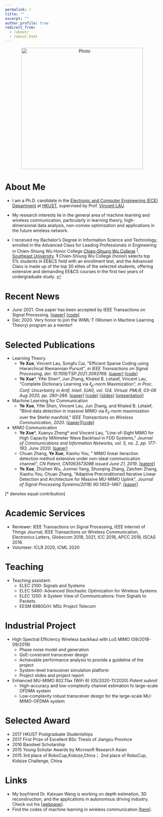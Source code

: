 ```yaml
---
permalink: /
title: ""
excerpt: ""
author_profile: true
redirect_from: 
  - /about/
  - /about.html
---
```


<p align="center">
  <img src="https://github.com/yokoxue/yokoxue.github.io/blob/master/images/myphoto.jpg?raw=true" alt="Photo" style="width: 400px;"/> 
</p>

# About Me
* I am a Ph.D. candidate in the [Electronic and Computer Engineering (ECE) Department](https://www.ece.ust.hk/) at [HKUST](https://www.ust.hk/), supervised by Prof. [Vincent LAU](https://eeknlau.home.ece.ust.hk/HKUST-Office-HomePage/HKUST_Home.html). 

* My research interests lie in the general area of machine learning and wireless communication, particularly in learning theory, high-dimensional data analysis, non-convex optimization and applications in the future wireless network. 

* I received my Bachelor’s Degree in Information Science and Technology, enrolled in the Advanced Class for Leading Professionals in Engineering in Chien-Shiung Wu Honor College [Chien-Shiung Wu College](https://wjx.seu.edu.cn/wjxen/) <sup id="a1">[1](#f1)</sup>, [Southeast University](https://www.seu.edu.cn/english/).
<b id="f1">1</b> Chien-Shiung Wu College (honor) selects top 5% students in EE&CS field with an enrollment test, and the Advanced Class is made up of the top 30 elites of the selected students, offering extensive and demanding EE&CS courses in the first two years of undergraduate study. [↩](#a1)

# Recent News
* June 2021. One paper has been accepted by  IEEE Transactions on Signal Processing. [[paper]](https://arxiv.org/abs/2104.10314) [[code]](https://github.com/yokoxue/HRP) 
* Dec 2020. Very honor to join the WiML-T (Women in Machine Learning Theory) program as a mentor!


# Selected Publications
* Learning Theory
   -  <b>Ye Xue</b>,  Vincent Lau, Songfu Cai, "Efficient Sparse Coding using Hierarchical Riemannian Pursuit", <i>in IEEE Transactions on Signal Processing, doi: 10.1109/TSP.2021.3093769.</i> [[paper]](https://arxiv.org/abs/2104.10314) [[code]](https://github.com/yokoxue/HRP) 
  -  <b>Ye Xue</b>\*, Yifei Shen\*, Jun Zhang, Khaled B. Letaief, Vincent Lau, "Complete Dictionary Learning via <i>ℓ</i><sub>p</sub>-norm Maximization", <i>in Proc. Conf. Uncertainty in Artif. Intell. (UAI), vol. 124. Virtual: PMLR, 03–06 Aug 2020, pp. 280–289.</i> [[paper]](http://proceedings.mlr.press/v124/shen20a.html) [[code]](https://github.com/yokoxue/LpDL) [[slides]](https://github.com/yokoxue/LpDL/blob/master/UAI.pdf) [[presentation]](https://www.youtube.com/watch?v=7ybIy1ztwHg)
* Machine Learning for Communication
  - <b>Ye Xue</b>, Yifei Shen, Vincent Lau, Jun Zhang, and Khaled B. Letaief, "Blind data detection in massive MIMO via <i>ℓ</i><sub>3</sub>-norm maximization over the Stiefel manifold," <i>IEEE Transactions on Wireless Communication, 2020.</i> [[paper]](https://ieeexplore.ieee.org/document/9246702)[[code]](https://github.com/yokoxue/LpDL)
* MIMO Communication
  - <b>Ye Xue</b>\*, Xuanyu Zheng\* and Vincent Lau, "Line-of-Sight MIMO for High Capacity Millimeter Wave Backhaul in FDD Systems," <i> Journal of Communications and Information Networks, vol. 5, no. 2, pp. 177-193, June 2020.</i> [[paper]](https://ieeexplore.ieee.org/abstract/document/9130434)
  - Chuan Zhang,  <b>Ye Xue</b>,   Xiaohu You, " MIMO linear iteraction detection method extensive under non-ideal communication channel", <i>CN Patent, CN106357309B issued June 21, 2019</i>. [[patent]](https://patents.google.com/patent/CN106357309B/en?oq=CN106357309B)
  - <b>Ye Xue</b>,  Zhizhen Wu, Junmei Yang, Shunqing Zhang, Zaichen Zhang, Xiaohu You,  Chuan Zhang, "Adaptive Preconditioned Iterative Linear Detection and Architecture for Massive MU-MIMO Uplink",  <i>Journal of Signal Processing Systems(2018) 90:1453–1467</i>. [[paper]](https://link.springer.com/article/10.1007/s11265-017-1317-8) 
 

[\* denotes equal contribution]

# Academic Services
* Reviewer: IEEE Transactions on Signal Processing, IEEE Internet of Things Journal, IEEE Transactions on Wireless Communication, Electronics Letters, Globecom 2018, 2021, ICC 2018, APCC 2018, ISCAS 2016.
* Volunteer: ICLR 2020, ICML 2020

# Teaching
* Teaching assistant:
  - ELEC 2100: Signals and Systems
  - ELEC 5460: Advanced Stochastic Optimization for Wireless Systems 
  - ELEC 1200: A System View of Communications: from Signals to Packets
  - EESM 6980G/H: MSc Project Telecom

# Industrial Project
* High Spectral Efficiency Wireless backhaul with LoS MIMO (09/2018-09/2019)
    - Phase noise model and generation
    - QoE-constraint transceiver design
    - Achievable performance analysis to provide a guideline of the project
    - System-level transceiver simulation platform
    - Project slides and project report
* Enhanced MU-MIMO 802.11ax (WiFi 6) (05/2020-11/2020) <i> Patent submit </i>
    - High-accuracy and low-complexity channel estimation fo large-scale OFDMA system
    - Low-complexity robust transceiver design for the large-scale MU-MIMO-OFDMA system

# Selected Award
* 2017 HKUST Postgraduate Studentships 
* 2017 First Prize of Excellent BSc Thesis of Jiangsu Province 
* 2016 Baosteel Scholarship 
* 2015 Young Scholar Awards by Microsoft Research Asian 
* 2015 3rd place of RoboCup,Kidsize,China； 2nd place of RoboCup, Kidsize Challenge, China

# Links
* My boyfriend Dr. Kaixuan Wang is working on depth estimation, 3D reconstruction, and the applications in autonomous driving industry. Check out his [[webpage]](https://wang-kx.github.io/).
* Find the codes of machine learning in wireless communication [[here]](https://github.com/IIT-Lab/Paper-with-Code-of-Wireless-communication-Based-on-DL).

